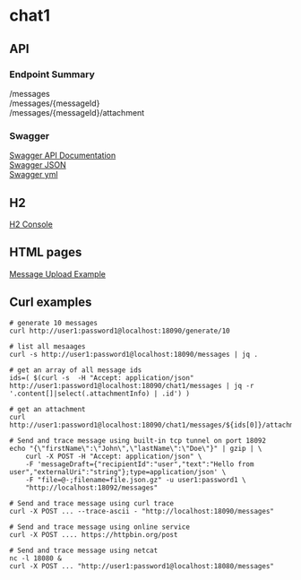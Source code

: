 # chat1

## API

### Endpoint Summary

/messages  
/messages/{messageId}  
/messages/{messageId}/attachment  

### Swagger
[Swagger API Documentation](http://localhost:18090/swagger-ui.html)  
[Swagger JSON](http://localhost:18090/v2/api-docs)  
[Swagger yml](http://localhost:18090//swagger.yml)

## H2
[H2 Console](http://localhost:18090/develop/h2_console/)

## HTML pages
[Message Upload Example](http://localhost:18090/develop/index.html)

## Curl examples
```
# generate 10 messages
curl http://user1:password1@localhost:18090/generate/10

# list all mesaages
curl -s http://user1:password1@localhost:18090/messages | jq .

# get an array of all message ids
ids=( $(curl -s  -H "Accept: application/json" http://user1:password1@localhost:18090/chat1/messages | jq -r '.content[]|select(.attachmentInfo) | .id') )

# get an attachment
curl http://user1:password1@localhost:18090/chat1/messages/${ids[0]}/attachment

# Send and trace message using built-in tcp tunnel on port 18092
echo "{\"firstName\":\"John\",\"lastName\":\"Doe\"}" | gzip | \
    curl -X POST -H "Accept: application/json" \
    -F 'messageDraft={"recipientId":"user","text":"Hello from user","externalUri":"string"};type=application/json' \
    -F "file=@-;filename=file.json.gz" -u user1:password1 \
    "http://localhost:18092/messages"

# Send and trace message using curl trace
curl -X POST ... --trace-ascii - "http://localhost:18090/messages"
    
# Send and trace message using online service    
curl -X POST .... https://httpbin.org/post

# Send and trace message using netcat
nc -l 18080 &
curl -X POST ... "http://user1:password1@localhost:18080/messages"
```
